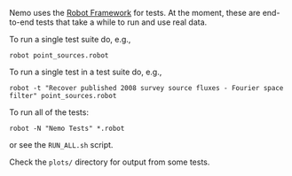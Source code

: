 Nemo uses the [Robot Framework](http://robotframework.org/) for tests. At the 
moment, these are end-to-end tests that take a while to run and use real data.

To run a single test suite do, e.g.,

```
robot point_sources.robot
```

To run a single test in a test suite do, e.g., 

```
robot -t "Recover published 2008 survey source fluxes - Fourier space filter" point_sources.robot
```

To run all of the tests:

```
robot -N "Nemo Tests" *.robot
```

or see the `RUN_ALL.sh` script.

Check the `plots/` directory for output from some tests.
